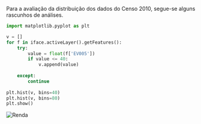 Para a avaliação da distribuição dos dados do Censo 2010, segue-se alguns rascunhos de análises.

```python
import matplotlib.pyplot as plt

v = []
for f in iface.activeLayer().getFeatures():
    try:
        value = float(f['EV005'])
        if value <= 40:
            v.append(value)
        
    except:
        continue
        
plt.hist(v, bins=40)
plt.hist(v, bins=80)
plt.show()
```
![Renda][mapa1]




[mapa1]: https://github.com/mbaliu/Analises-Urbanas/blob/master/IBGE_Censo/Reposit%C3%B3rio/Grafico_Distribuicao%20Renda%20em%20MSP%20_%2040%20e%2080%20bins.png "Distribuição da Renda Média para 40 e 80 bins"
